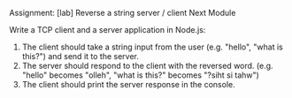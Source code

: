 Assignment: [lab] Reverse a string server / client Next Module

Write a TCP client and a server application in Node.js:

1. The client should take a string input from the user (e.g. "hello", "what is this?") and send it to the server.
2. The server should respond to the client with the reversed word. (e.g. "hello" becomes "olleh", "what is this?" becomes "?siht si tahw")
3. The client should print the server response in the console.
